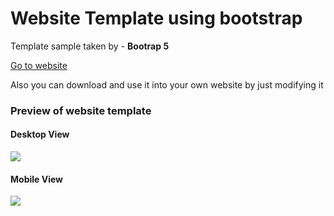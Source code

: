 <h1>Website Template using bootstrap</h1>
<p>Template sample taken by - <strong>Bootrap 5</strong></p>
<a href="https://prathameshvattamwar.github.io/template1/" target="_blank">Go to website</a>
<p>Also you can download and use it into your own website by just modifying it</p>
<h3>Preview of website template</h3>
<h4>Desktop View</h4>
<img src="https://i.imgur.com/4GZjYk8.png"/>
<h4>Mobile View</h4>
<img src="https://i.imgur.com/3uMVZVk.png"/>
